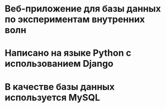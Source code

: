 # Веб-приложение для базы данных по экспериментам внутренних волн
 
# Написано на языке Python с использованием Django

# В качестве базы данных используется MySQL
